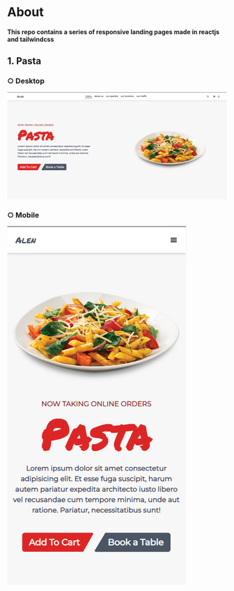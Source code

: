 # About
#### This repo contains a series of responsive landing pages made in reactjs and tailwindcss

## 1. Pasta

### ○ Desktop
<img src="https://github.com/rishthekingboy/react-landing-pages/blob/main/screenshots/pasta-landing-page.png" alt="desktop pasta view" />

### ○ Mobile
<img src="https://github.com/rishthekingboy/react-landing-pages/blob/main/screenshots/pasta-mobile-landing-page.png" alt="mobile pixel 2xl" />
